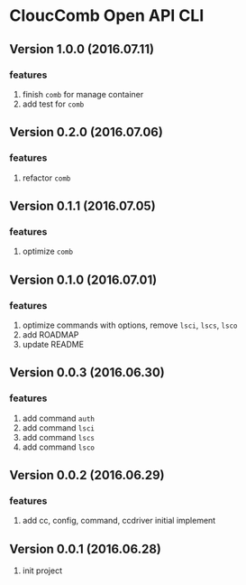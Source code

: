 # CloucComb Open API CLI

## Version 1.0.0 (2016.07.11)

### features

1. finish `comb` for manage container
2. add test for `comb`

## Version 0.2.0 (2016.07.06)

### features

1. refactor `comb`

## Version 0.1.1 (2016.07.05)

### features

1. optimize `comb`

## Version 0.1.0 (2016.07.01)

### features

1. optimize commands with options, remove `lsci`, `lscs`, `lsco`
2. add ROADMAP
3. update README

## Version 0.0.3 (2016.06.30)

### features

1. add command `auth` 
2. add command `lsci`
3. add command `lscs`
4. add command `lsco`

## Version 0.0.2 (2016.06.29)

### features

1. add cc, config, command, ccdriver initial implement


## Version 0.0.1 (2016.06.28)

1. init project
